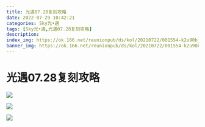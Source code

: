 ```yaml
---
title: 光遇07.28复刻攻略
date: 2022-07-29 10:42:21
categories: Sky光•遇
tags: [Sky光•遇,光遇07.28复刻攻略]
description: 
index_img: https://ok.166.net/reunionpub/ds/kol/20210722/001554-k2u90bj7ay.png?imageView&thumbnail=600x0&type=jpg
banner_img: https://ok.166.net/reunionpub/ds/kol/20210722/001554-k2u90bj7ay.png?imageView&thumbnail=600x0&type=jpg
---
```

# 光遇07.28复刻攻略
![](https://ok.166.net/reunionpub/ds/kol/20220728/201620-3fpndvbqto.png)

![](https://ok.166.net/reunionpub/ds/kol/20210923/100655-wr3clq2g1o.jpeg)

![](https://ok.166.net/reunionpub/ds/kol/20210923/100705-rsm1dhapcs.jpeg)

